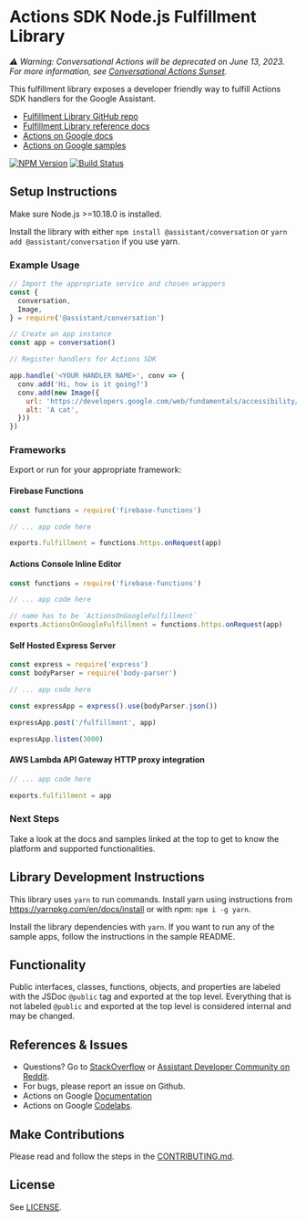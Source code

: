 # Actions SDK Node.js Fulfillment Library

*:warning: Warning: Conversational Actions will be deprecated on June 13, 2023. For more information, see [Conversational Actions Sunset](https://goo.gle/ca-sunset).*


This fulfillment library exposes a developer friendly way to fulfill Actions SDK handlers for the Google Assistant.

* [Fulfillment Library GitHub repo](https://github.com/actions-on-google/assistant-conversation-nodejs)
* [Fulfillment Library reference docs](https://actions-on-google.github.io/assistant-conversation-nodejs/)
* [Actions on Google docs](https://developers.google.com/assistant)
* [Actions on Google samples](https://developers.google.com/assistant/actions/samples)

[![NPM Version](https://img.shields.io/npm/v/@assistant/conversation.svg)](https://www.npmjs.org/package/@assistant/conversation)
[![Build Status](https://travis-ci.org/actions-on-google/assistant-conversation-nodejs.svg?branch=master)](https://travis-ci.org/actions-on-google/assistant-conversation-nodejs)

## Setup Instructions

Make sure Node.js >=10.18.0 is installed.

Install the library with either `npm install @assistant/conversation` or `yarn add @assistant/conversation` if you use yarn.

### Example Usage
```javascript
// Import the appropriate service and chosen wrappers
const {
  conversation,
  Image,
} = require('@assistant/conversation')

// Create an app instance
const app = conversation()

// Register handlers for Actions SDK

app.handle('<YOUR HANDLER NAME>', conv => {
  conv.add('Hi, how is it going?')
  conv.add(new Image({
    url: 'https://developers.google.com/web/fundamentals/accessibility/semantics-builtin/imgs/160204193356-01-cat-500.jpg',
    alt: 'A cat',
  }))
})
```

### Frameworks

Export or run for your appropriate framework:

#### Firebase Functions
``` javascript
const functions = require('firebase-functions')

// ... app code here

exports.fulfillment = functions.https.onRequest(app)
```

#### Actions Console Inline Editor
```javascript
const functions = require('firebase-functions')

// ... app code here

// name has to be `ActionsOnGoogleFulfillment`
exports.ActionsOnGoogleFulfillment = functions.https.onRequest(app)
```

#### Self Hosted Express Server
```javascript
const express = require('express')
const bodyParser = require('body-parser')

// ... app code here

const expressApp = express().use(bodyParser.json())

expressApp.post('/fulfillment', app)

expressApp.listen(3000)
```

#### AWS Lambda API Gateway HTTP proxy integration
```javascript
// ... app code here

exports.fulfillment = app
```

### Next Steps

Take a look at the docs and samples linked at the top to get to know the platform and supported functionalities.

## Library Development Instructions
This library uses `yarn` to run commands. Install yarn using instructions from https://yarnpkg.com/en/docs/install or with npm: `npm i -g yarn`.

Install the library dependencies with `yarn`. If you want to run any of the sample apps, follow the instructions in the sample README.

## Functionality

Public interfaces, classes, functions, objects, and properties are labeled with the JSDoc `@public` tag and exported at the top level. Everything that is not labeled `@public` and exported at the top level is considered internal and may be changed.

## References & Issues
+ Questions? Go to [StackOverflow](https://stackoverflow.com/questions/tagged/actions-on-google) or [Assistant Developer Community on Reddit](https://www.reddit.com/r/GoogleAssistantDev/).
+ For bugs, please report an issue on Github.
+ Actions on Google [Documentation](https://developers.google.com/assistant)
+ Actions on Google [Codelabs](https://codelabs.developers.google.com/?cat=Assistant).

## Make Contributions
Please read and follow the steps in the [CONTRIBUTING.md](CONTRIBUTING.md).

## License
See [LICENSE](LICENSE).
